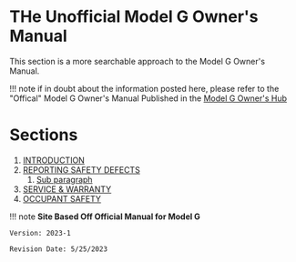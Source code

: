 # THe Unofficial Model G Owner's Manual


This section is a more searchable approach to the Model G Owner's Manual. 


!!! note
    if in doubt about the information posted here,  please refer to the "Offical" Model G Owner's Manual Published in the [Model G Owner's Hub](https://www.brinkleyrv.com/owners-hub-model-g/)




# Sections
1. [INTRODUCTION](../manual/sec1/index.md)
2. [REPORTING SAFETY DEFECTS](../manual/sec2/index.md)
    1. [Sub paragraph](paragraph1.md#sub-paragraph)
3. [SERVICE & WARRANTY](../manual/sec3/index.md)
4. [OCCUPANT SAFETY]()






!!! note
    **Site Based Off Official Manual for Model G**

    Version: 2023-1

    Revision Date: 5/25/2023